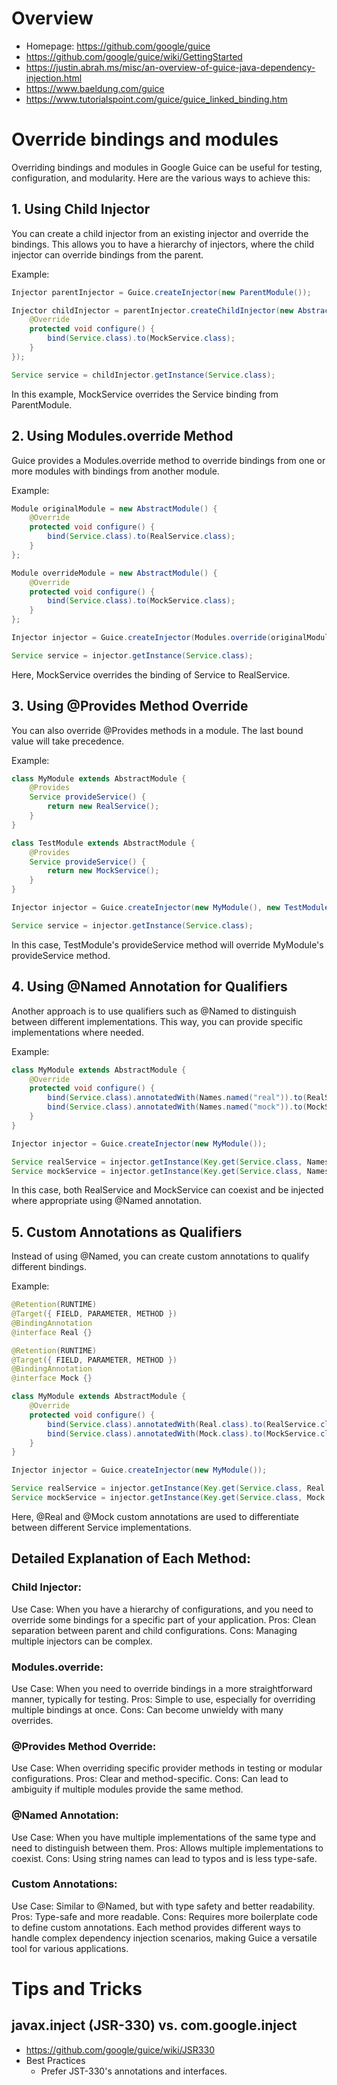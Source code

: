 # Overview

- Homepage: https://github.com/google/guice
- https://github.com/google/guice/wiki/GettingStarted
- https://justin.abrah.ms/misc/an-overview-of-guice-java-dependency-injection.html
- https://www.baeldung.com/guice
- https://www.tutorialspoint.com/guice/guice_linked_binding.htm

# Override bindings and modules

Overriding bindings and modules in Google Guice can be useful for testing, configuration, and modularity. Here are the various ways to achieve this:

## 1. Using Child Injector

You can create a child injector from an existing injector and override
the bindings. This allows you to have a hierarchy of injectors, where
the child injector can override bindings from the parent.

Example:

```java
Injector parentInjector = Guice.createInjector(new ParentModule());

Injector childInjector = parentInjector.createChildInjector(new AbstractModule() {
    @Override
    protected void configure() {
        bind(Service.class).to(MockService.class);
    }
});

Service service = childInjector.getInstance(Service.class);
```

In this example, MockService overrides the Service binding from ParentModule.

## 2. Using Modules.override Method

Guice provides a Modules.override method to override bindings from one
or more modules with bindings from another module.

Example:

```java
Module originalModule = new AbstractModule() {
    @Override
    protected void configure() {
        bind(Service.class).to(RealService.class);
    }
};

Module overrideModule = new AbstractModule() {
    @Override
    protected void configure() {
        bind(Service.class).to(MockService.class);
    }
};

Injector injector = Guice.createInjector(Modules.override(originalModule).with(overrideModule));

Service service = injector.getInstance(Service.class);
```

Here, MockService overrides the binding of Service to RealService.

## 3. Using @Provides Method Override

You can also override @Provides methods in a module. The last bound
value will take precedence.

Example:

```java
class MyModule extends AbstractModule {
    @Provides
    Service provideService() {
        return new RealService();
    }
}

class TestModule extends AbstractModule {
    @Provides
    Service provideService() {
        return new MockService();
    }
}

Injector injector = Guice.createInjector(new MyModule(), new TestModule());

Service service = injector.getInstance(Service.class);
```

In this case, TestModule's provideService method will override MyModule's provideService method.

## 4. Using @Named Annotation for Qualifiers

Another approach is to use qualifiers such as @Named to distinguish
between different implementations. This way, you can provide specific
implementations where needed.

Example:

```java
class MyModule extends AbstractModule {
    @Override
    protected void configure() {
        bind(Service.class).annotatedWith(Names.named("real")).to(RealService.class);
        bind(Service.class).annotatedWith(Names.named("mock")).to(MockService.class);
    }
}

Injector injector = Guice.createInjector(new MyModule());

Service realService = injector.getInstance(Key.get(Service.class, Names.named("real")));
Service mockService = injector.getInstance(Key.get(Service.class, Names.named("mock")));
```

In this case, both RealService and MockService can coexist and be injected where appropriate using @Named annotation.

## 5. Custom Annotations as Qualifiers

Instead of using @Named, you can create custom annotations to qualify different bindings.

Example:

```java
@Retention(RUNTIME)
@Target({ FIELD, PARAMETER, METHOD })
@BindingAnnotation
@interface Real {}

@Retention(RUNTIME)
@Target({ FIELD, PARAMETER, METHOD })
@BindingAnnotation
@interface Mock {}

class MyModule extends AbstractModule {
    @Override
    protected void configure() {
        bind(Service.class).annotatedWith(Real.class).to(RealService.class);
        bind(Service.class).annotatedWith(Mock.class).to(MockService.class);
    }
}

Injector injector = Guice.createInjector(new MyModule());

Service realService = injector.getInstance(Key.get(Service.class, Real.class));
Service mockService = injector.getInstance(Key.get(Service.class, Mock.class));
```

Here, @Real and @Mock custom annotations are used to differentiate between different Service implementations.

## Detailed Explanation of Each Method:

### Child Injector:

Use Case: When you have a hierarchy of configurations, and you need to override some bindings for a specific part of your application.
Pros: Clean separation between parent and child configurations.
Cons: Managing multiple injectors can be complex.

### Modules.override:

Use Case: When you need to override bindings in a more straightforward manner, typically for testing.
Pros: Simple to use, especially for overriding multiple bindings at once.
Cons: Can become unwieldy with many overrides.

### @Provides Method Override:

Use Case: When overriding specific provider methods in testing or modular configurations.
Pros: Clear and method-specific.
Cons: Can lead to ambiguity if multiple modules provide the same method.

### @Named Annotation:

Use Case: When you have multiple implementations of the same type and need to distinguish between them.
Pros: Allows multiple implementations to coexist.
Cons: Using string names can lead to typos and is less type-safe.

### Custom Annotations:

Use Case: Similar to @Named, but with type safety and better readability.
Pros: Type-safe and more readable.
Cons: Requires more boilerplate code to define custom annotations.
Each method provides different ways to handle complex dependency injection scenarios, making Guice a versatile tool for various applications.

# Tips and Tricks

## javax.inject (JSR-330) vs. com.google.inject

- https://github.com/google/guice/wiki/JSR330
- Best Practices
    + Prefer JST-330's annotations and interfaces.
